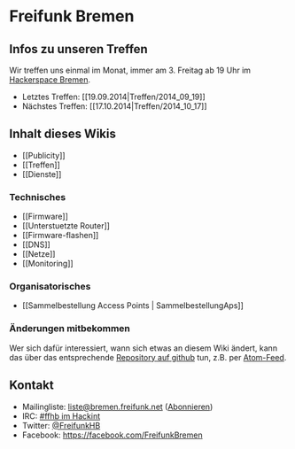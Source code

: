 # Freifunk Bremen

## Infos zu unseren Treffen

Wir treffen uns einmal im Monat, immer am 3. Freitag ab 19 Uhr im [Hackerspace Bremen](https://www.hackerspace-bremen.de/).

* Letztes Treffen: [[19.09.2014|Treffen/2014_09_19]]
* Nächstes Treffen: [[17.10.2014|Treffen/2014_10_17]]

## Inhalt dieses Wikis
* [[Publicity]]
* [[Treffen]]
* [[Dienste]]

### Technisches
* [[Firmware]]
 * [[Unterstuetzte Router]] 
 * [[Firmware-flashen]]
* [[DNS]]
* [[Netze]]
* [[Monitoring]]

### Organisatorisches
* [[Sammelbestellung Access Points | SammelbestellungAps]]

### Änderungen mitbekommen

Wer sich dafür interessiert, wann sich etwas an diesem Wiki ändert, kann das über das entsprechende [Repository auf github](https://github.com/FreifunkBremen/wiki/) tun, z.B. per [Atom-Feed](https://github.com/FreifunkBremen/wiki/commits/master.atom).

## Kontakt
* Mailingliste: [liste@bremen.freifunk.net](mailto:liste@bremen.freifunk.net) ([Abonnieren](https://planetcyborg.de/mailman/listinfo/ff-bremen))
* IRC: [#ffhb im Hackint](irc:://irc.hackint.org/ffhb)
* Twitter: [@FreifunkHB](https://twitter.com/FreifunkHB)  
* Facebook: https://facebook.com/FreifunkBremen
